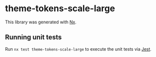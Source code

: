 # theme-tokens-scale-large

This library was generated with [Nx](https://nx.dev).

## Running unit tests

Run `nx test theme-tokens-scale-large` to execute the unit tests via [Jest](https://jestjs.io).
